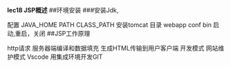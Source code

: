 **lec18 JSP概述**
##环境安装 ###安装Jdk,

配置 JAVA_HOME
PATH
CLASS_PATH
安装tomcat
目录
webapp
conf
bin
启动,重启，关闭
##JSP工作原理

http请求
服务器端编译和数据填充
生成HTML传输到用户客户端
开发模式
网站维护模式 Vscode
用集成环境开发GIT